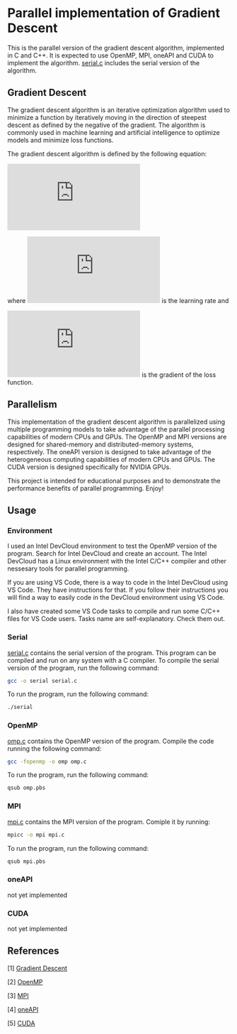 # Parallel implementation of Gradient Descent

This is the parallel version of the gradient descent algorithm, implemented in C and C++. It is expected to use OpenMP, MPI, oneAPI and CUDA to implement the algorithm.
[serial.c](./serial.c) includes the serial version of the algorithm.

## Gradient Descent

The gradient descent algorithm is an iterative optimization algorithm used to minimize a function by 
iteratively moving in the direction of steepest descent as defined by the negative of the gradient. 
The algorithm is commonly used in machine learning and artificial intelligence to optimize models and 
minimize loss functions.

The gradient descent algorithm is defined by the following equation:

![equation](https://latex.codecogs.com/gif.latex?%5Ctheta%20%3A%3D%20%5Ctheta%20-%20%5Calpha%20%5Cfrac%7B%5Cpartial%20J%28%5Ctheta%29%7D%7B%5Cpartial%20%5Ctheta%7D)

where ![equation](https://latex.codecogs.com/gif.latex?%5Calpha) is the learning rate and

![equation](https://latex.codecogs.com/gif.latex?%5Cfrac%7B%5Cpartial%20J%28%5Ctheta%29%7D%7B%5Cpartial%20%5Ctheta%7D) is the gradient of the loss function.

## Parallelism

This implementation of the gradient descent algorithm is parallelized using multiple programming models 
to take advantage of the parallel processing capabilities of modern CPUs and GPUs. The OpenMP and MPI 
versions are designed for shared-memory and distributed-memory systems, respectively. The oneAPI version 
is designed to take advantage of the heterogeneous computing capabilities of modern CPUs and GPUs. The 
CUDA version is designed specifically for NVIDIA GPUs.

This project is intended for educational purposes and to demonstrate the performance benefits of parallel 
programming. Enjoy!

## Usage

### Environment

I used an Intel DevCloud environment to test the OpenMP version of the program. Search for Intel DevCloud and create an account. The Intel DevCloud has a Linux environment with the Intel C/C++ compiler and other nessesary tools for parallel programming.

If you are using VS Code, there is a way to code in the Intel DevCloud using VS Code. They have instructions for that. If you follow their instructions you will find a way to easily code in the DevCloud environment using VS Code.

I also have created some VS Code tasks to compile and run some C/C++ files for VS Code users. Tasks name are self-explanatory. Check them out.

### Serial

[serial.c](./serial.c) contains the serial version of the program. This program can be compiled and run on any system with a C compiler. To compile the serial version of the program, run the following command:

```bash
gcc -o serial serial.c
```

To run the program, run the following command:

```bash
./serial
```

### OpenMP

[omp.c](./omp.c) contains the OpenMP version of the program. Compile the code running the following command:

```bash
gcc -fopenmp -o omp omp.c
```

To run the program, run the following command:

```bash
qsub omp.pbs
```

### MPI

[mpi.c](./mpi.c) contains the MPI version of the program. Comiple it by running:

```bash
mpicc -o mpi mpi.c
```

To run the program, run the following command:

```bash
qsub mpi.pbs
```

### oneAPI

not yet implemented

### CUDA

not yet implemented

## References

[1] [Gradient Descent](https://en.wikipedia.org/wiki/Gradient_descent)

[2] [OpenMP](https://www.openmp.org/)

[3] [MPI](https://www.mpi-forum.org/)

[4] [oneAPI](https://www.oneapi.com/)

[5] [CUDA](https://developer.nvidia.com/cuda-zone)
